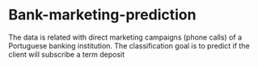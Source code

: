 # Bank-marketing-prediction
The data is related with direct marketing campaigns (phone calls) of a Portuguese banking institution. The classification goal is to predict if the client will subscribe a term deposit 
 
